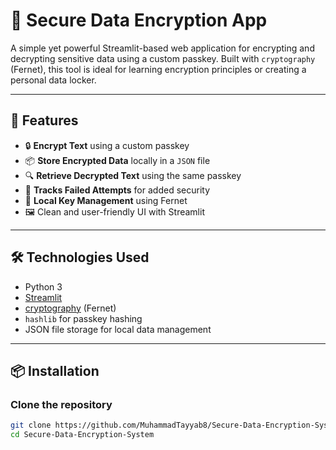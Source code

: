 # 🔐 Secure Data Encryption App

A simple yet powerful Streamlit-based web application for encrypting and decrypting sensitive data using a custom passkey. Built with `cryptography` (Fernet), this tool is ideal for learning encryption principles or creating a personal data locker.

---

## 🚀 Features

- 🔒 **Encrypt Text** using a custom passkey  
- 📦 **Store Encrypted Data** locally in a `JSON` file  
- 🔍 **Retrieve Decrypted Text** using the same passkey  
- 🧠 **Tracks Failed Attempts** for added security  
- 🔑 **Local Key Management** using Fernet  
- 🖼️ Clean and user-friendly UI with Streamlit

---

## 🛠️ Technologies Used

- Python 3
- [Streamlit](https://streamlit.io/)
- [cryptography](https://cryptography.io/) (Fernet)
- `hashlib` for passkey hashing
- JSON file storage for local data management

---

## 📦 Installation

### Clone the repository

```bash
git clone https://github.com/MuhammadTayyab8/Secure-Data-Encryption-System.git
cd Secure-Data-Encryption-System
